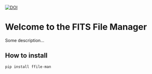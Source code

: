 [![DOI](https://zenodo.org/badge/DOI/10.5281/zenodo.12762683.svg)](https://doi.org/10.5281/zenodo.12762683)

# Welcome to the FITS File Manager

Some description...


## How to install

```
pip install ffile-man
```

